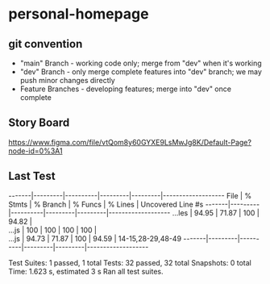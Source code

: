 # personal-homepage

## git convention

* "main" Branch - working code only; merge from "dev" when it's working
* "dev" Branch - only merge complete features into "dev" branch; we may push minor changes directly
* Feature Branches - developing features; merge into "dev" once complete

## Story Board
  https://www.figma.com/file/vtQom8y60GYXE9LsMwJg8K/Default-Page?node-id=0%3A1

## Last Test
-------|---------|----------|---------|---------|-------------------
File   | % Stmts | % Branch | % Funcs | % Lines | Uncovered Line #s 
-------|---------|----------|---------|---------|-------------------
...les |   94.95 |    71.87 |     100 |   94.82 |                   
 ...js |     100 |      100 |     100 |     100 |                   
 ...js |   94.73 |    71.87 |     100 |   94.59 | 14-15,28-29,48-49 
-------|---------|----------|---------|---------|-------------------

Test Suites: 1 passed, 1 total
Tests:       32 passed, 32 total
Snapshots:   0 total
Time:        1.623 s, estimated 3 s
Ran all test suites.